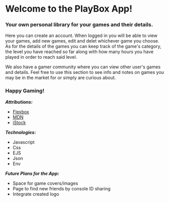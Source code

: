# Welcome to the PlayBox App!

### Your own personal library for your games and their details.

Here you can create an account. When logged in you will be able to view your games, add new games, edit and delet whichever game you choose. As for the details of the games you can keep track of the game's category, the level you have reached so far along with how many hours you have played in order to reach said level.

We also have a gamer community where you can view other user's games and details. Feel free to use this section to see info and notes on games you may be in the market for or simply are curious about. 

### Happy Gaming!

***Attributions:*** 
* [Flexbox](https://css-tricks.com/snippets/css/a-guide-to-flexbox/)
* [MDN](https://developer.mozilla.org/en-US/)
* [iStock](https://www.istockphoto.com/search/2/image-film?family=creative&phrase=gaming%20background)

***Technologies:***
* Javascript
* Css
* EJS
* Json
* Env

***Future Plans for the App:***
* Space for game covers/images
* Page to find new friends by console ID sharing
* Integrate created logo